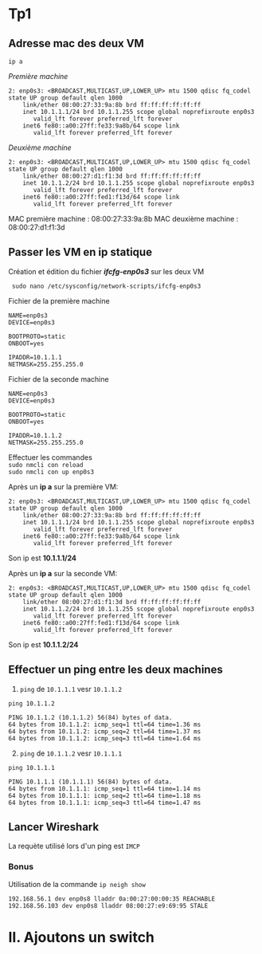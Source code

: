 # Tp1

## Adresse mac des deux VM

```ip a```  

_Première machine_
```
2: enp0s3: <BROADCAST,MULTICAST,UP,LOWER_UP> mtu 1500 qdisc fq_codel state UP group default qlen 1000
    link/ether 08:00:27:33:9a:8b brd ff:ff:ff:ff:ff:ff
    inet 10.1.1.1/24 brd 10.1.1.255 scope global noprefixroute enp0s3
       valid_lft forever preferred_lft forever
    inet6 fe80::a00:27ff:fe33:9a8b/64 scope link
       valid_lft forever preferred_lft forever
```

_Deuxième machine_
```
2: enp0s3: <BROADCAST,MULTICAST,UP,LOWER_UP> mtu 1500 qdisc fq_codel state UP group default qlen 1000
    link/ether 08:00:27:d1:f1:3d brd ff:ff:ff:ff:ff:ff
    inet 10.1.1.2/24 brd 10.1.1.255 scope global noprefixroute enp0s3
       valid_lft forever preferred_lft forever
    inet6 fe80::a00:27ff:fed1:f13d/64 scope link
       valid_lft forever preferred_lft forever
```

MAC première machine : 08:00:27:33:9a:8b 
MAC deuxième machine : 08:00:27:d1:f1:3d

## Passer les VM en ip statique

Création et édition du fichier ***ifcfg-enp0s3*** sur les deux VM

``` sudo nano /etc/sysconfig/network-scripts/ifcfg-enp0s3```  

Fichier de la première machine
```
NAME=enp0s3
DEVICE=enp0s3

BOOTPROTO=static
ONBOOT=yes

IPADDR=10.1.1.1
NETMASK=255.255.255.0
```

Fichier de la seconde machine
```
NAME=enp0s3
DEVICE=enp0s3

BOOTPROTO=static
ONBOOT=yes

IPADDR=10.1.1.2
NETMASK=255.255.255.0
```

Effectuer les commandes  
```sudo nmcli con reload```  
```sudo nmcli con up enp0s3```  

Après un **ip a** sur la première VM:  
```
2: enp0s3: <BROADCAST,MULTICAST,UP,LOWER_UP> mtu 1500 qdisc fq_codel state UP group default qlen 1000
    link/ether 08:00:27:33:9a:8b brd ff:ff:ff:ff:ff:ff
    inet 10.1.1.1/24 brd 10.1.1.255 scope global noprefixroute enp0s3
       valid_lft forever preferred_lft forever
    inet6 fe80::a00:27ff:fe33:9a8b/64 scope link
       valid_lft forever preferred_lft forever
```
Son ip est **10.1.1.1/24**  

Après un **ip a** sur la seconde VM: 
```
2: enp0s3: <BROADCAST,MULTICAST,UP,LOWER_UP> mtu 1500 qdisc fq_codel state UP group default qlen 1000
    link/ether 08:00:27:d1:f1:3d brd ff:ff:ff:ff:ff:ff
    inet 10.1.1.2/24 brd 10.1.1.255 scope global noprefixroute enp0s3
       valid_lft forever preferred_lft forever
    inet6 fe80::a00:27ff:fed1:f13d/64 scope link
       valid_lft forever preferred_lft forever
```
Son ip est **10.1.1.2/24**  

## Effectuer un ping entre les deux machines  

1. ```ping``` de ```10.1.1.1``` vesr ```10.1.1.2```  

```ping 10.1.1.2```  
```
PING 10.1.1.2 (10.1.1.2) 56(84) bytes of data.
64 bytes from 10.1.1.2: icmp_seq=1 ttl=64 time=1.36 ms
64 bytes from 10.1.1.2: icmp_seq=2 ttl=64 time=1.37 ms
64 bytes from 10.1.1.2: icmp_seq=3 ttl=64 time=1.64 ms
```

2. ```ping``` de ```10.1.1.2``` vesr ```10.1.1.1```  

```ping 10.1.1.1```
```
PING 10.1.1.1 (10.1.1.1) 56(84) bytes of data.
64 bytes from 10.1.1.1: icmp_seq=1 ttl=64 time=1.14 ms
64 bytes from 10.1.1.1: icmp_seq=2 ttl=64 time=1.18 ms
64 bytes from 10.1.1.1: icmp_seq=3 ttl=64 time=1.47 ms
```
## Lancer Wireshark  

La requète utilisé lors d'un ping est ```IMCP```  

### Bonus  
Utilisation de la commande ```ip neigh show```  

```
192.168.56.1 dev enp0s8 lladdr 0a:00:27:00:00:35 REACHABLE
192.168.56.103 dev enp0s8 lladdr 08:00:27:e9:69:95 STALE
```

# II. Ajoutons un switch
